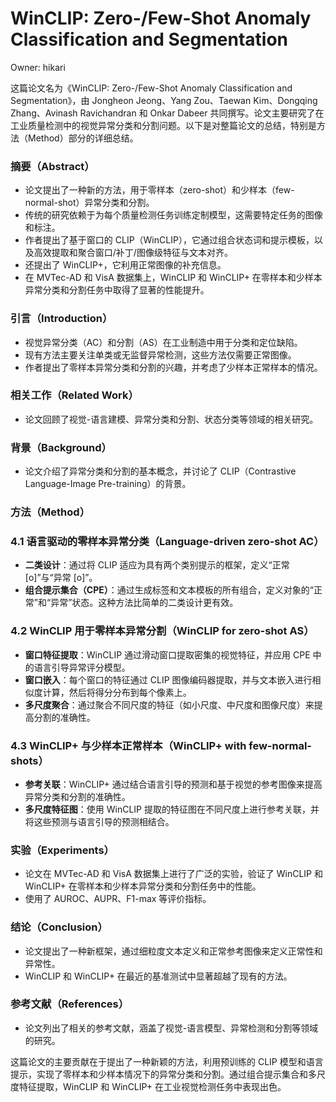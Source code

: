 # WinCLIP: Zero-/Few-Shot Anomaly Classification and Segmentation

Owner: hikari

这篇论文名为《WinCLIP: Zero-/Few-Shot Anomaly Classification and Segmentation》，由 Jongheon Jeong、Yang Zou、Taewan Kim、Dongqing Zhang、Avinash Ravichandran 和 Onkar Dabeer 共同撰写。论文主要研究了在工业质量检测中的视觉异常分类和分割问题。以下是对整篇论文的总结，特别是方法（Method）部分的详细总结。

### 摘要（Abstract）

- 论文提出了一种新的方法，用于零样本（zero-shot）和少样本（few-normal-shot）异常分类和分割。
- 传统的研究依赖于为每个质量检测任务训练定制模型，这需要特定任务的图像和标注。
- 作者提出了基于窗口的 CLIP（WinCLIP），它通过组合状态词和提示模板，以及高效提取和聚合窗口/补丁/图像级特征与文本对齐。
- 还提出了 WinCLIP+，它利用正常图像的补充信息。
- 在 MVTec-AD 和 VisA 数据集上，WinCLIP 和 WinCLIP+ 在零样本和少样本异常分类和分割任务中取得了显著的性能提升。

### 引言（Introduction）

- 视觉异常分类（AC）和分割（AS）在工业制造中用于分类和定位缺陷。
- 现有方法主要关注单类或无监督异常检测，这些方法仅需要正常图像。
- 作者提出了零样本异常分类和分割的兴趣，并考虑了少样本正常样本的情况。

### 相关工作（Related Work）

- 论文回顾了视觉-语言建模、异常分类和分割、状态分类等领域的相关研究。

### 背景（Background）

- 论文介绍了异常分类和分割的基本概念，并讨论了 CLIP（Contrastive Language-Image Pre-training）的背景。

### 方法（Method）

### 4.1 语言驱动的零样本异常分类（Language-driven zero-shot AC）

- **二类设计**：通过将 CLIP 适应为具有两个类别提示的框架，定义“正常 [o]”与“异常 [o]”。
- **组合提示集合（CPE）**：通过生成标签和文本模板的所有组合，定义对象的“正常”和“异常”状态。这种方法比简单的二类设计更有效。

### 4.2 WinCLIP 用于零样本异常分割（WinCLIP for zero-shot AS）

- **窗口特征提取**：WinCLIP 通过滑动窗口提取密集的视觉特征，并应用 CPE 中的语言引导异常评分模型。
- **窗口嵌入**：每个窗口的特征通过 CLIP 图像编码器提取，并与文本嵌入进行相似度计算，然后将得分分布到每个像素上。
- **多尺度聚合**：通过聚合不同尺度的特征（如小尺度、中尺度和图像尺度）来提高分割的准确性。

### 4.3 WinCLIP+ 与少样本正常样本（WinCLIP+ with few-normal-shots）

- **参考关联**：WinCLIP+ 通过结合语言引导的预测和基于视觉的参考图像来提高异常分类和分割的准确性。
- **多尺度特征图**：使用 WinCLIP 提取的特征图在不同尺度上进行参考关联，并将这些预测与语言引导的预测相结合。

### 实验（Experiments）

- 论文在 MVTec-AD 和 VisA 数据集上进行了广泛的实验，验证了 WinCLIP 和 WinCLIP+ 在零样本和少样本异常分类和分割任务中的性能。
- 使用了 AUROC、AUPR、F1-max 等评价指标。

### 结论（Conclusion）

- 论文提出了一种新框架，通过细粒度文本定义和正常参考图像来定义正常性和异常性。
- WinCLIP 和 WinCLIP+ 在最近的基准测试中显著超越了现有的方法。

### 参考文献（References）

- 论文列出了相关的参考文献，涵盖了视觉-语言模型、异常检测和分割等领域的研究。

这篇论文的主要贡献在于提出了一种新颖的方法，利用预训练的 CLIP 模型和语言提示，实现了零样本和少样本情况下的异常分类和分割。通过组合提示集合和多尺度特征提取，WinCLIP 和 WinCLIP+ 在工业视觉检测任务中表现出色。